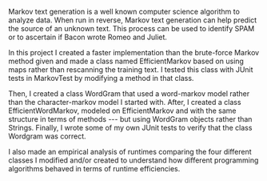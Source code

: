 Markov text generation is a well known computer science algorithm to analyze data. When run in reverse, Markov text generation can help 
predict the source of an unknown text. This process can be used to identify SPAM or to ascertain if Bacon wrote Romeo and Juliet.

In this project I created a faster implementation than the brute-force Markov method given and made a class named EfficientMarkov 
based on using maps rather than rescanning the training text. I tested this class with JUnit tests in MarkovTest by modifying 
a method in that class. 

Then, I created a class WordGram that used a word-markov model rather than the character-markov model I started with. 
After, I created a class EfficientWordMarkov, modeled on EfficientMarkov and with the same structure in terms of methods --- 
but using WordGram objects rather than Strings. Finally, I wrote some of my own JUnit tests to verify that the class Wordgram was correct.

I also made an empirical analysis of runtimes comparing the four different classes I modified and/or created to understand how different
programming algorithms behaved in terms of runtime efficiencies.

